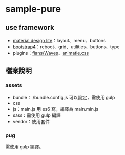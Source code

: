 # sample-pure

## use framework
 - [material design lite](https://getmdl.io/)：layout、menu、buttons
 - [bootstrap4](http://v4-alpha.getbootstrap.com/)：reboot、grid、utilities、buttons、type
 - plugins：[fians/Waves](https://github.com/fians/Waves)、[animatie.css](https://daneden.github.io/animate.css/)

## 檔案說明

### assets
 - bundle：./bundle.config.js 可以設定，需使用 gulp
 - css
 - js：main.js 用 es6 寫，編譯為 main.min.js
 - sass：需使用 gulp 編譯
 - vendor：使用套件

### pug
需使用 gulp 編譯。